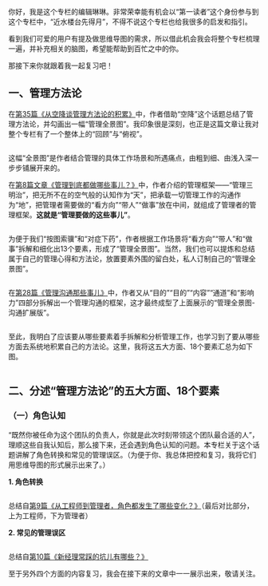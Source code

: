 
你好，我是这个专栏的编辑琳琳。非常荣幸能有机会以“第一读者”这个身份参与到这个专栏中，“近水楼台先得月”，不得不说这个专栏也给我很多的启发和指引。

看到我们可爱的用户有提及做思维导图的需求，所以借此机会我会将整个专栏梳理一遍，并补充相关的脑图，希望能帮助到百忙之中的你。

那接下来你就跟着我一起复习吧！

## 一、管理方法论

在[第35篇《从空降谈管理方法论的积累》](https://time.geekbang.org/column/article/64689)中，作者借助“空降”这个话题总结了管理方法论，并勾画出一幅“管理全景图”。我印象很是深刻，也正是这篇文章让我对整个专栏有了一个整体上的“回顾”与“俯视”。

<img src="https://static001.geekbang.org/resource/image/67/95/67a4159cabd32da3da23a9a0ef378495.png" alt="">

这幅“全景图”是作者结合管理的具体工作场景和所遇痛点，由粗到细、由浅入深一步步铺展开来的。

在[第8篇文章《管理到底都做哪些事儿？》](https://time.geekbang.org/column/article/14534)中，作者介绍的管理框架——“管理三明治”，把无所不在的空气般的认知作为“天”，把承载一切管理工作的沟通作为“地”，把管理者需要做的“看方向”“带人”“做事”放在中间，就组成了管理者的管理框架。**这就是“管理要做的这些事儿”**。

<img src="https://static001.geekbang.org/resource/image/c1/83/c129b5d3a3a1fd1848d8453b0cf50183.png" alt="">

为便于我们“按图索骥”和“对症下药”，作者根据工作场景将“看方向”“带人”和“做事”拆解和细化出13个要素，形成了“管理全景图”。当然，我们也可以提炼和总结属于自己的管理心得和方法论，放置要素外围的留白处，私人订制自己的“管理全景图”。

<img src="https://static001.geekbang.org/resource/image/bd/c1/bdf3a3c6a4d0e50b6c65dcdee7eb6dc1.png" alt="">

在[第28篇《管理沟通那些事儿》](https://time.geekbang.org/column/article/41968)中，作者又从“目的”“目的”“内容”“通道”和“影响力”四部分拆解出一个管理沟通的框架，这才最终成型了上面展示的“管理全景图-沟通扩展版”。

<img src="https://static001.geekbang.org/resource/image/a7/64/a7cdf7790422245a87b978b53872b764.png" alt="">

至此，我明白了应该要从哪些要素着手拆解和分析管理工作，也学习到了要从哪些方面去系统地积累自己的方法论。这里，我将这五大方面、18个要素汇总为如下图。

<img src="https://static001.geekbang.org/resource/image/af/29/af4ff71a905baddbca6f19fd8673b329.png" alt="">

## 二、分述“管理方法论”的五大方面、18个要素

### （一）角色认知

“既然你被任命为这个团队的负责人，你就是此次时刻带领这个团队最合适的人”，理顺这些自我认知后，那么接下来，还会遇到角色认知的问题。本专栏关于这个话题讲解了角色转换和常见的管理误区。（为便于你、我总体把控和复习，我将它们用思维导图的形式展示出来了。）

**1. 角色转换**

<img src="https://static001.geekbang.org/resource/image/9a/41/9aa090d3029b7751f79cddbcdc6e2141.png" alt="">

总结自[第9篇《从工程师到管理者，角色都发生了哪些变化？》](https://time.geekbang.org/column/article/14762)（最后对比部分，上为工程师，下为管理者）

**2. 常见的管理误区**

<img src="https://static001.geekbang.org/resource/image/fa/0f/fa172a62bda48d1c7f16438f8822500f.png" alt="">

总结自[第10篇《新经理常踩的坑儿有哪些？》](https://time.geekbang.org/column/article/17830)

至于另外四个方面的内容复习，我会在接下来的文章中一一展示出来，敬请关注。


